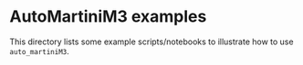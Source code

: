 # AutoMartiniM3 examples

This directory lists some example scripts/notebooks to illustrate how to use
`auto_martiniM3`.
